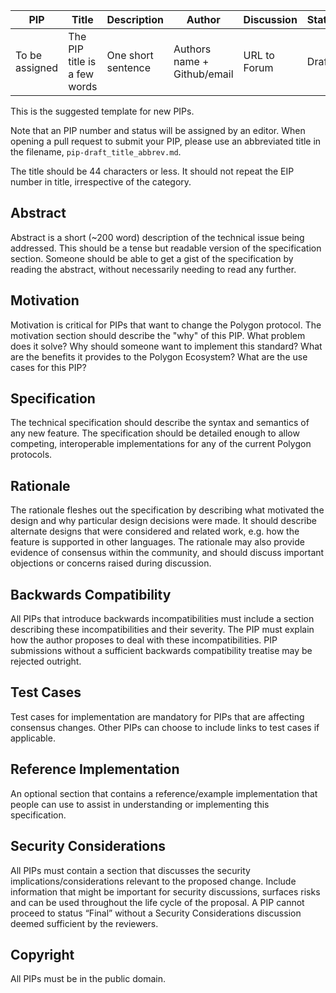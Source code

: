 
| PIP               | Title                           | Description          | Author                        | Discussion | Status | Type                                     | Date                  |
|-------------------|---------------------------------|----------------------|-------------------------------|------------|--------|------------------------------------------|-----------------------|
| To be assigned | The PIP title is a few words  | One short sentence | Authors name + Github/email | URL to Forum  | Draft  | Core, Contracts, Interface or Informal | (yyyy-mm-dd) format |

This is the suggested template for new PIPs.

Note that an PIP number and status will be assigned by an editor. When opening a pull request to submit your PIP, please use an abbreviated title in the filename, `pip-draft_title_abbrev.md`.

The title should be 44 characters or less. It should not repeat the EIP number in title, irrespective of the category.

## Abstract

Abstract is a short (~200 word) description of the technical issue being addressed. This should be a tense but readable version of the specification section. Someone should be able to get a gist of the specification by reading the abstract, without necessarily needing to read any further.

## Motivation

Motivation is critical for PIPs that want to change the Polygon protocol. The motivation section should describe the "why" of this PIP. What problem does it solve? Why should someone want to implement this standard? What are the benefits it provides to the Polygon Ecosystem? What are the use cases for this PIP?

## Specification
The technical specification should describe the syntax and semantics of any new feature. The specification should be detailed enough to allow competing, interoperable implementations for any of the current Polygon protocols.

## Rationale

The rationale fleshes out the specification by describing what motivated the design and why particular design decisions were made. It should describe alternate designs that were considered and related work, e.g. how the feature is supported in other languages. The rationale may also provide evidence of consensus within the community, and should discuss important objections or concerns raised during discussion.

## Backwards Compatibility

All PIPs that introduce backwards incompatibilities must include a section describing these incompatibilities and their severity. The PIP must explain how the author proposes to deal with these incompatibilities. PIP submissions without a sufficient backwards compatibility treatise may be rejected outright.

## Test Cases

Test cases for implementation are mandatory for PIPs that are affecting consensus changes. Other PIPs can choose to include links to test cases if applicable.

## Reference Implementation

An optional section that contains a reference/example implementation that people can use to assist in understanding or implementing this specification.

## Security Considerations

All PIPs must contain a section that discusses the security implications/considerations relevant to the proposed change. Include information that might be important for security discussions, surfaces risks and can be used throughout the life cycle of the proposal. A PIP cannot proceed to status “Final” without a Security Considerations discussion deemed sufficient by the reviewers.

## Copyright

All PIPs must be in the public domain.
